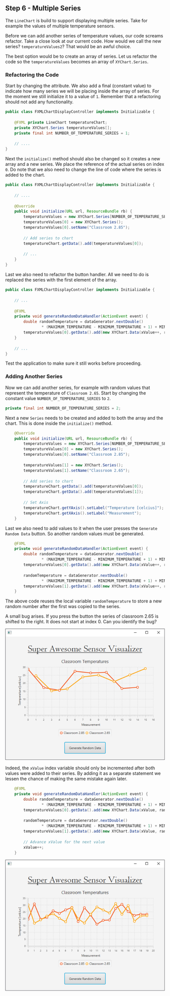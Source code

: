 ## Step 6 - Multiple Series

The `LineChart` is build to support displaying multiple series. Take for example the values of multiple temperature sensors.

Before we can add another series of temperature values, our code screams refactor. Take a close look at our current code. How would we call the new series? `temperatureValues2`? That would be an awful choice.

The best option would be to create an array of series. Let us refactor the code so the `temperatureValues` becomes an array of `XYChart.Series`.

### Refactoring the Code

Start by changing the attribute. We also add a final (constant value) to indicate how many series we will be placing inside the array of series. For the moment we still initialize it to a value of `1`. Remember that a refactoring should not add any functionality.

```java
public class FXMLChartDisplayController implements Initializable {

    @FXML private LineChart temperatureChart;
    private XYChart.Series temperatureValues[];
    private final int NUMBER_OF_TEMPERATURE_SERIES = 1;

    // ....
}
```

Next the `initialize()` method should also be changed so it creates a new array and a new series. We place the reference of the actual series on index `0`. Do note that we also need to change the line of code where the series is added to the chart.

```java
public class FXMLChartDisplayController implements Initializable {

    // ....

    @Override
    public void initialize(URL url, ResourceBundle rb) {
        temperatureValues = new XYChart.Series[NUMBER_OF_TEMPERATURE_SERIES];
        temperatureValues[0] = new XYChart.Series();
        temperatureValues[0].setName("Classroom 2.85");

        // Add series to chart
        temperatureChart.getData().add(temperatureValues[0]);

        // ...
    }    
}
```

Last we also need to refactor the button handler. All we need to do is replaced the series with the first element of the array.

```java
public class FXMLChartDisplayController implements Initializable {

    // ...

    @FXML
    private void generateRandomDataHandler(ActionEvent event) {
        double randomTemperature = dataGenerator.nextDouble()
                * (MAXIMUM_TEMPERATURE - MINIMUM_TEMPERATURE + 1) + MINIMUM_TEMPERATURE;
        temperatureValues[0].getData().add(new XYChart.Data(xValue++, randomTemperature));
    }

    // ...
}
```

Test the application to make sure it still works before proceeding.

### Adding Another Series

Now we can add another series, for example with random values that represent the temperature of `Classroom 2.65`. Start by changing the constant value `NUMBER_OF_TEMPERATURE_SERIES` to `2`.

```java
private final int NUMBER_OF_TEMPERATURE_SERIES = 2;
```

Next a new `Series` needs to be created and added to both the array and the chart. This is done inside the `initialize()` method.

```java
    @Override
    public void initialize(URL url, ResourceBundle rb) {
        temperatureValues = new XYChart.Series[NUMBER_OF_TEMPERATURE_SERIES];
        temperatureValues[0] = new XYChart.Series();
        temperatureValues[0].setName("Classroom 2.85");

        temperatureValues[1] = new XYChart.Series();
        temperatureValues[1].setName("Classroom 2.65");

        // Add series to chart
        temperatureChart.getData().add(temperatureValues[0]);
        temperatureChart.getData().add(temperatureValues[1]);

        // Set Axis
        temperatureChart.getYAxis().setLabel("Temperature [celcius]");
        temperatureChart.getXAxis().setLabel("Measurement");
    }  
```

Last we also need to add values to it when the user presses the `Generate Random Data` button. So another random values must be generated.

```java
    @FXML
    private void generateRandomDataHandler(ActionEvent event) {
        double randomTemperature = dataGenerator.nextDouble()
                * (MAXIMUM_TEMPERATURE - MINIMUM_TEMPERATURE + 1) + MINIMUM_TEMPERATURE;
        temperatureValues[0].getData().add(new XYChart.Data(xValue++, randomTemperature));

        randomTemperature = dataGenerator.nextDouble()
                * (MAXIMUM_TEMPERATURE - MINIMUM_TEMPERATURE + 1) + MINIMUM_TEMPERATURE;
        temperatureValues[1].getData().add(new XYChart.Data(xValue++, randomTemperature));
    }
```

The above code reuses the local variable `randomTemperature` to store a new random number after the first was copied to the series.

A small bug arises. If you press the button the series of classroom 2.65 is shifted to the right. It does not start at index 0. Can you identify the bug?

![Two Data Series - 2.65 is shifted to the right](img/bug_second_series.png)

Indeed, the `xValue` index variable should only be incremented after both values were added to their series. By adding it as a separate statement we lessen the chance of making the same mistake again later.

```java
    @FXML
    private void generateRandomDataHandler(ActionEvent event) {
        double randomTemperature = dataGenerator.nextDouble()
                * (MAXIMUM_TEMPERATURE - MINIMUM_TEMPERATURE + 1) + MINIMUM_TEMPERATURE;
        temperatureValues[0].getData().add(new XYChart.Data(xValue, randomTemperature));

        randomTemperature = dataGenerator.nextDouble()
                * (MAXIMUM_TEMPERATURE - MINIMUM_TEMPERATURE + 1) + MINIMUM_TEMPERATURE;
        temperatureValues[1].getData().add(new XYChart.Data(xValue, randomTemperature));

        // Advance xValue for the next value
        xValue++;
    }
```

![Two Data Series - Free of Bugs](img/two_series_bugfree.png)
